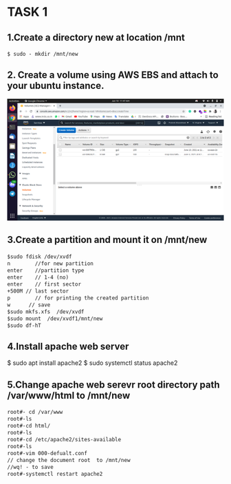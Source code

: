 # TASK 1  
## 1.Create a directory new at location /mnt
```
$ sudo - mkdir /mnt/new
```
## 2. Create a volume using  AWS EBS and attach to your ubuntu instance.
<img src="ebs.png">

## 3.Create a partition and mount it on /mnt/new
```
$sudo fdisk /dev/xvdf
n        //for new partition
enter    //partition type
enter    // 1-4 (no)
enter    // first sector
+500M // last sector 
p        // for printing the created partition
w      // save 
$sudo mkfs.xfs  /dev/xvdf
$sudo mount  /dev/xvdf1/mnt/new
$sudo df-hT 
```
## 4.Install apache web server
$ sudo apt install apache2
$ sudo systemctl status apache2

## 5.Change apache web serevr root directory path  /var/www/html  to /mnt/new
```
root#- cd /var/www
root#-ls
root#-cd html/
root#-ls
root#-cd /etc/apache2/sites-available
root#-ls
root#-vim 000-defualt.conf
// change the document root  to /mnt/new
//wq! - to save
root#-systemctl restart apache2
```
